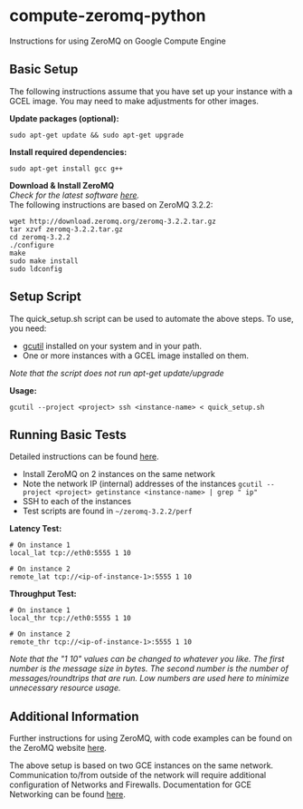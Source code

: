 compute-zeromq-python
=====================

Instructions for using ZeroMQ on Google Compute Engine

Basic Setup
-----------

The following instructions assume that you have set up your instance
with a GCEL image.  You may need to make adjustments for other images.

**Update packages (optional):**

    sudo apt-get update && sudo apt-get upgrade

**Install required dependencies:**

    sudo apt-get install gcc g++

**Download & Install ZeroMQ**  
*Check for the latest software
[here](http://www.zeromq.org/intro:get-the-software).*  
The following instructions are based on ZeroMQ 3.2.2:

    wget http://download.zeromq.org/zeromq-3.2.2.tar.gz
    tar xzvf zeromq-3.2.2.tar.gz
    cd zeromq-3.2.2
    ./configure
    make
    sudo make install
    sudo ldconfig

Setup Script
------------

The quick_setup.sh script can be used to automate the above steps.
To use, you need:
* [gcutil](https://developers.google.com/compute/docs/gcutil/) installed
  on your system and in your path.
* One or more instances with a GCEL image installed on them.

*Note that the script does not run apt-get update/upgrade*

**Usage:**

    gcutil --project <project> ssh <instance-name> < quick_setup.sh

Running Basic Tests
-------------------

Detailed instructions can be found
[here](http://www.zeromq.org/results:perf-howto).

* Install ZeroMQ on 2 instances on the same network
* Note the network IP (internal) addresses of the instances
  `gcutil --project <project> getinstance <instance-name> | grep " ip"`
* SSH to each of the instances
* Test scripts are found in `~/zeromq-3.2.2/perf`

**Latency Test:**

    # On instance 1
    local_lat tcp://eth0:5555 1 10
    
    # On instance 2
    remote_lat tcp://<ip-of-instance-1>:5555 1 10

**Throughput Test:**

    # On instance 1
    local_thr tcp://eth0:5555 1 10

    # On instance 2
    remote_thr tcp://<ip-of-instance-1>:5555 1 10

*Note that the "1 10" values can be changed to whatever you like.
The first number is the message size in bytes.  The second number is
the number of messages/roundtrips that are run.  Low numbers are used
here to minimize unnecessary resource usage.*

Additional Information
----------------------

Further instructions for using ZeroMQ, with code examples can be found
on the ZeroMQ website [here](http://www.zeromq.org/intro:read-the-manual).

The above setup is based on two GCE instances on the same network.
Communication to/from outside of the network will require additional
configuration of Networks and Firewalls. Documentation for GCE Networking
can be found [here](https://developers.google.com/compute/docs/networking).
